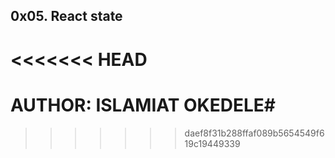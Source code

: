 ## 0x05. React state
<<<<<<< HEAD
=======
# AUTHOR: ISLAMIAT OKEDELE#
>>>>>>> daef8f31b288ffaf089b5654549f619c19449339
